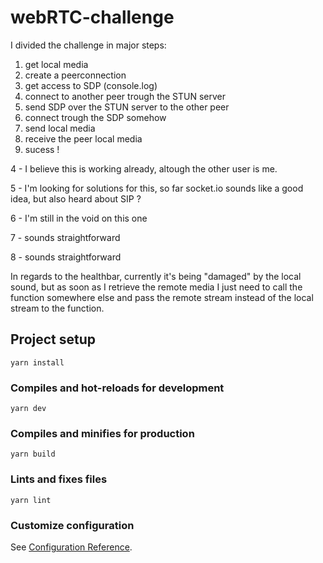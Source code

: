 # webRTC-challenge

I divided the challenge in major steps:

1. get local media
2. create a peerconnection
3. get access to SDP (console.log)
4. connect to another peer trough the STUN server
5. send SDP over the STUN server to the other peer
6. connect trough the SDP somehow
7. send local media
8. receive the peer local media
9. sucess !

4 - I believe this is working already, altough the other user
is me.

5 - I'm looking for solutions for this, so far socket.io sounds
like a good idea, but also heard about SIP ?

6 - I'm still in the void on this one

7 - sounds straightforward

8 - sounds straightforward

In regards to the healthbar, currently it's being "damaged" by
the local sound, but as soon as I retrieve the remote media
I just need to call the function somewhere else and pass
the remote stream instead of the local stream to the function.

## Project setup
```
yarn install
```

### Compiles and hot-reloads for development
```
yarn dev
```

### Compiles and minifies for production
```
yarn build
```

### Lints and fixes files
```
yarn lint
```

### Customize configuration
See [Configuration Reference](https://cli.vuejs.org/config/).
